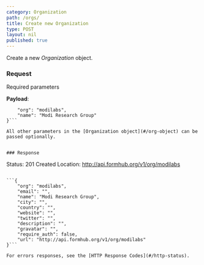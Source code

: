 ```yaml
---
category: Organization
path: /orgs/
title: Create new Organization
type: POST
layout: nil
published: true
---
```


Create a new *Organization* object.

### Request

Required parameters

**Payload**:

```{
	"org": "modilabs",
	"name": "Modi Research Group"
}```

All other parameters in the [Organization object](#/org-object) can be passed optionally.


### Response

```
Status: 201 Created
Location: http://api.formhub.org/v1/org/modilabs
```

```{
    "org": "modilabs",
    "email": "",
    "name": "Modi Research Group",
    "city": "",
    "country": "",
    "website": "",
    "twitter": "",
    "description": "",
    "gravatar": "",
    "require_auth": false,
    "url": "http://api.formhub.org/v1/org/modilabs"
}```

For errors responses, see the [HTTP Response Codes](#/http-status).

